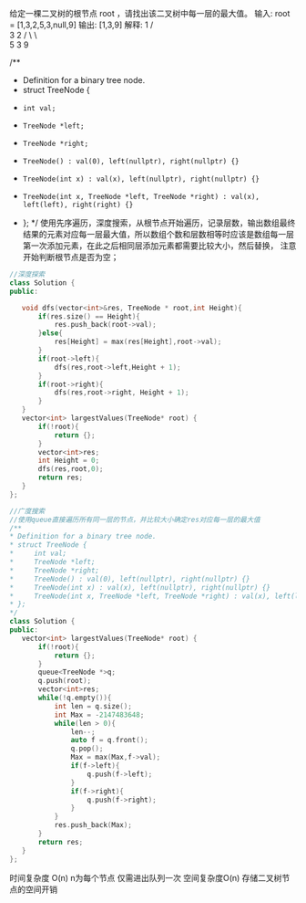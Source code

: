 给定一棵二叉树的根节点 root ，请找出该二叉树中每一层的最大值。
输入: root = [1,3,2,5,3,null,9]
输出: [1,3,9]
解释:
          1
         / \
        3   2
       / \   \  
      5   3   9 

/**
 * Definition for a binary tree node.
 * struct TreeNode {
 *     int val;
 *     TreeNode *left;
 *     TreeNode *right;
 *     TreeNode() : val(0), left(nullptr), right(nullptr) {}
 *     TreeNode(int x) : val(x), left(nullptr), right(nullptr) {}
 *     TreeNode(int x, TreeNode *left, TreeNode *right) : val(x), left(left), right(right) {}
 * };
 */
 使用先序遍历，深度搜索，从根节点开始遍历，记录层数，输出数组最终结果的元素对应每一层最大值，所以数组个数和层数相等时应该是数组每一层第一次添加元素，在此之后相同层添加元素都需要比较大小，然后替换，
 注意开始判断根节点是否为空；
 ```C++
 //深度探索
 class Solution {
public:

    void dfs(vector<int>&res, TreeNode * root,int Height){
        if(res.size() == Height){
            res.push_back(root->val);
        }else{
            res[Height] = max(res[Height],root->val);
        }
        if(root->left){
            dfs(res,root->left,Height + 1);
        }
        if(root->right){
            dfs(res,root->right, Height + 1);
        }
    }
    vector<int> largestValues(TreeNode* root) {
        if(!root){
            return {};
        }
        vector<int>res;
        int Height = 0;
        dfs(res,root,0);
        return res;
    }
};
 ```

 ```C++
 //广度搜索
 //使用queue直接遍历所有同一层的节点，并比较大小确定res对应每一层的最大值
 /**
 * Definition for a binary tree node.
 * struct TreeNode {
 *     int val;
 *     TreeNode *left;
 *     TreeNode *right;
 *     TreeNode() : val(0), left(nullptr), right(nullptr) {}
 *     TreeNode(int x) : val(x), left(nullptr), right(nullptr) {}
 *     TreeNode(int x, TreeNode *left, TreeNode *right) : val(x), left(left), right(right) {}
 * };
 */
class Solution {
public:
    vector<int> largestValues(TreeNode* root) {
        if(!root){
            return {};
        }
        queue<TreeNode *>q;
        q.push(root);
        vector<int>res;
        while(!q.empty()){
            int len = q.size();
            int Max = -2147483648;
            while(len > 0){
                len--;
                auto f = q.front();
                q.pop();
                Max = max(Max,f->val);
                if(f->left){
                    q.push(f->left);
                }
                if(f->right){
                    q.push(f->right);
                }
            }
            res.push_back(Max);
        }   
        return res;
    }
};
 
 ```
时间复杂度 O(n) n为每个节点 仅需进出队列一次 
空间复杂度O(n) 存储二叉树节点的空间开销
